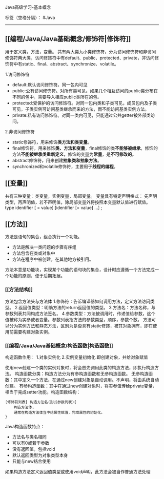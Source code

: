Java高级学习-基本概念

标签（空格分隔）： #Java

---
## [[编程/Java/Java基础概念/修饰符|修饰符]] ##
用于定义类，方法，变量。
共有两大类九小类修饰符，分为访问修饰符和非访问修饰符两大类，访问修饰符中有default、public、protected、private，非访问修饰符中有static、final、abstract、synchronize、volatile。

1.访问修饰符

 - default:默认访问修饰符。同一包内可见
 - public:公有访问修饰符。对所有类可见，如果几个相互访问的public类分布在不同的包中，需要导入相应public类所在的包。
 - protected:受保护的访问修饰符。对同一包内类和子类可见，成员包内及子类可见，子类实例可访问基类继承而来的方法，而不能访问基类实例方法。
 - private:私有访问修饰符。对同一类内可见，只能通过公共getter被外部类访问。

2.非访问修饰符

- static修饰符，用来修饰**类方法和类变量**。 
- final修饰符，用来修饰**类、方法和变量**，final修饰的类**不能够被继承**，修饰的方法**不能被继承类重新定义**，修饰的变量为**常量**，是**不可修改的**。
- abstract修饰符，用来创建**抽象类和抽象方法**。 
- synchronized和volatile修饰符，主要用于**线程的编程**。

## [[变量]] ##
共有三种变量：类变量，实例变量，局部变量。
变量具有特定声明格式：
先声明类型，再声明值，若不声明值，除局部变量外将按照本变量默认值进行赋值。
    type identifier [ = value]
    [identifier [= value] ...] ;

 

## [[方法]] ##
方法是语句的集合，组合执行一个功能。

-  方法是解决一类问题的步骤有序组
-  方法包含在类或对象中
-  方法在程序中被创建，在其他地方被引用。

方法本意是功能块，实现某个功能的语句块的集合，设计时应遵循一个方法完成一个功能的原则，便于后期拓展。

### [[方法结构]]
方法包含方法头与方法体
1.修饰符：告诉编译器如何调用方法，定义方法访问类型。
2.返回值类型：明确方法的return返回值的类型。
3.方法名：方法名称，与参数列表共同构成方法签名。
4.参数类型：方法被调用时，传递值给参数，这个值被称为实参或者变量。参数列表指方法的参数类型，顺序，参数个数。
方法可以分为实例方法和静态方法，区别为是否具有static修饰，被其对象拥有，即在使用前需要构建对象实例。

### [[编程/Java/Java基础概念/构造函数|构造函数]] ###
构造函数作用：
1.对象实例化
2.实例变量初始化
即创建对象，并给对象赋值

使用new创建一个类的实例对象时，将会首先调用此类的构造方法，即执行构造方法。
构造函数分类：构造方法分为有参构造函数和无参构造函数。
无参构造函数：其中定义一个方法，在通过new创建对象是自动调用。不声明，将由系统自动创建。
有参构造函数：其中在通过new创建对象时，将实参值传给private变量，相当于完成setter功能。构造函数结构：

    [修饰符列表] 构造方法名(形式参数列表){
    	构造方法体;
    	通常在构造方法体当中给属性赋值，完成属性的初始化。
    }

Java构造函数特点：

 - 方法名与类名相同
 - 可以有0或若干参数
 - 没有返回值，包括void
 - 默认返回类型为对象类型本身
 - 只能与new结合使用
 
如果构造方法定义返回值类型或使用void声明，此方法会被当作普通方法处理


